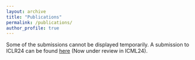 ```yaml
---
layout: archive
title: "Publications"
permalink: /publications/
author_profile: true
---
```


Some of the submissions cannot be displayed temporarily.
A submission to ICLR24 can be found [here]([https://openreview.net/pdf?id=wAsjsSe0U6]) (Now under review in ICML24).
